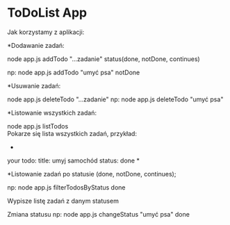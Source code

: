 # ToDoList App
Jak korzystamy z aplikacji:

*Dodawanie zadań:

node app.js addTodo "...zadanie" status(done, notDone, continues)

np: node app.js addTodo "umyć psa" notDone


*Usuwanie zadań:

node app.js deleteTodo "...zadanie" 
np: node app.js deleteTodo "umyć psa"

*Listowanie wszystkich zadań:

node app.js listTodos  
Pokarze się lista wszystkich zadań, przykład:

*
your todo:
title: umyj samochód
status: done
*

*Listowanie zadań po statusie (done, notDone, continues);

np: node app.js filterTodosByStatus done

Wypisze listę zadań z danym statusem 

Zmiana statusu 
np: node app.js changeStatus "umyć psa" done
